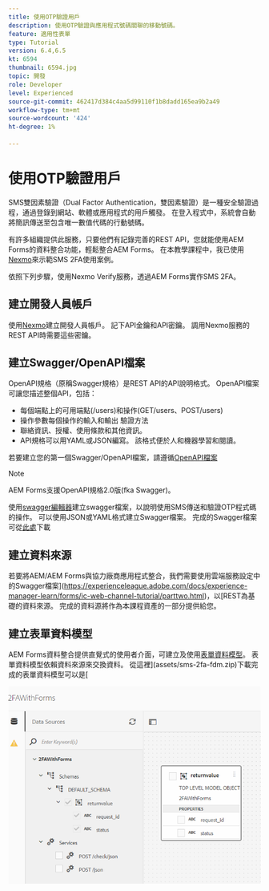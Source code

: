 ```yaml
---
title: 使用OTP驗證用戶
description: 使用OTP驗證與應用程式號碼關聯的移動號碼。
feature: 適用性表單
type: Tutorial
version: 6.4,6.5
kt: 6594
thumbnail: 6594.jpg
topic: 開發
role: Developer
level: Experienced
source-git-commit: 462417d384c4aa5d99110f1b8dadd165ea9b2a49
workflow-type: tm+mt
source-wordcount: '424'
ht-degree: 1%

---
```




# 使用OTP驗證用戶

SMS雙因素驗證（Dual Factor Authentication，雙因素驗證）是一種安全驗證過程，通過登錄到網站、軟體或應用程式的用戶觸發。 在登入程式中，系統會自動將簡訊傳送至包含唯一數值代碼的行動號碼。

有許多組織提供此服務，只要他們有記錄完善的REST API，您就能使用AEM Forms的資料整合功能，輕鬆整合AEM Forms。 在本教學課程中，我已使用[Nexmo](https://developer.nexmo.com/verify/overview)來示範SMS 2FA使用案例。

依照下列步驟，使用Nexmo Verify服務，透過AEM Forms實作SMS 2FA。

## 建立開發人員帳戶

使用[Nexmo](https://dashboard.nexmo.com/sign-in)建立開發人員帳戶。 記下API金鑰和API密鑰。 調用Nexmo服務的REST API時需要這些密鑰。

## 建立Swagger/OpenAPI檔案

OpenAPI規格（原稱Swagger規格）是REST API的API說明格式。 OpenAPI檔案可讓您描述整個API，包括：

* 每個端點上的可用端點(/users)和操作(GET/users、POST/users)
* 操作參數每個操作的輸入和輸出
驗證方法
* 聯絡資訊、授權、使用條款和其他資訊。
* API規格可以用YAML或JSON編寫。 該格式便於人和機器學習和閱讀。

若要建立您的第一個Swagger/OpenAPI檔案，請遵循[OpenAPI檔案](https://swagger.io/docs/specification/2-0/basic-structure/)

>[!NOTE]
> AEM Forms支援OpenAPI規格2.0版(fka Swagger)。

使用[swagger編輯器](https://editor.swagger.io/)建立swagger檔案，以說明使用SMS傳送和驗證OTP程式碼的操作。 可以使用JSON或YAML格式建立Swagger檔案。 完成的Swagger檔案可從[此處](assets/two-factore-authentication-swagger.zip)下載

## 建立資料來源

若要將AEM/AEM Forms與協力廠商應用程式整合，我們需要使用雲端服務設定中的Swagger檔案](https://experienceleague.adobe.com/docs/experience-manager-learn/forms/ic-web-channel-tutorial/parttwo.html)，以[REST為基礎的資料來源。 完成的資料源將作為本課程資產的一部分提供給您。

## 建立表單資料模型

AEM Forms資料整合提供直覺式的使用者介面，可建立及使用[表單資料模型](https://experienceleague.adobe.com/docs/experience-manager-65/forms/form-data-model/create-form-data-models.html)。 表單資料模型依賴資料來源來交換資料。
從這裡](assets/sms-2fa-fdm.zip)下載完成的表單資料模型可以是[

![fdm](assets/2FA-fdm.PNG)
